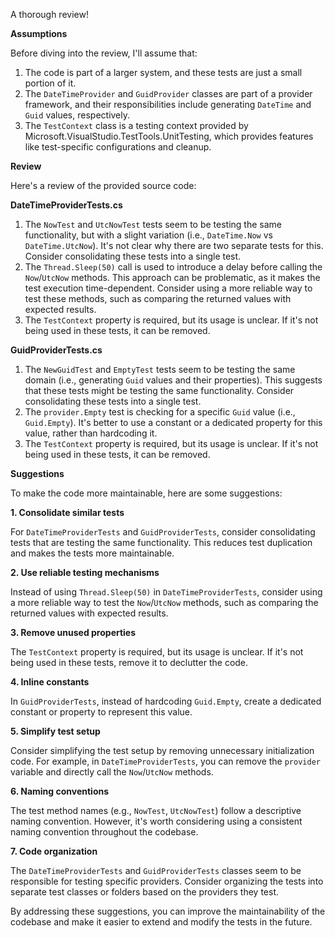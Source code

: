 A thorough review!

**Assumptions**

Before diving into the review, I'll assume that:

1. The code is part of a larger system, and these tests are just a small portion of it.
2. The `DateTimeProvider` and `GuidProvider` classes are part of a provider framework, and their responsibilities include generating `DateTime` and `Guid` values, respectively.
3. The `TestContext` class is a testing context provided by Microsoft.VisualStudio.TestTools.UnitTesting, which provides features like test-specific configurations and cleanup.

**Review**

Here's a review of the provided source code:

**DateTimeProviderTests.cs**

1. The `NowTest` and `UtcNowTest` tests seem to be testing the same functionality, but with a slight variation (i.e., `DateTime.Now` vs `DateTime.UtcNow`). It's not clear why there are two separate tests for this. Consider consolidating these tests into a single test.
2. The `Thread.Sleep(50)` call is used to introduce a delay before calling the `Now`/`UtcNow` methods. This approach can be problematic, as it makes the test execution time-dependent. Consider using a more reliable way to test these methods, such as comparing the returned values with expected results.
3. The `TestContext` property is required, but its usage is unclear. If it's not being used in these tests, it can be removed.

**GuidProviderTests.cs**

1. The `NewGuidTest` and `EmptyTest` tests seem to be testing the same domain (i.e., generating `Guid` values and their properties). This suggests that these tests might be testing the same functionality. Consider consolidating these tests into a single test.
2. The `provider.Empty` test is checking for a specific `Guid` value (i.e., `Guid.Empty`). It's better to use a constant or a dedicated property for this value, rather than hardcoding it.
3. The `TestContext` property is required, but its usage is unclear. If it's not being used in these tests, it can be removed.

**Suggestions**

To make the code more maintainable, here are some suggestions:

**1. Consolidate similar tests**

For `DateTimeProviderTests` and `GuidProviderTests`, consider consolidating tests that are testing the same functionality. This reduces test duplication and makes the tests more maintainable.

**2. Use reliable testing mechanisms**

Instead of using `Thread.Sleep(50)` in `DateTimeProviderTests`, consider using a more reliable way to test the `Now`/`UtcNow` methods, such as comparing the returned values with expected results.

**3. Remove unused properties**

The `TestContext` property is required, but its usage is unclear. If it's not being used in these tests, remove it to declutter the code.

**4. Inline constants**

In `GuidProviderTests`, instead of hardcoding `Guid.Empty`, create a dedicated constant or property to represent this value.

**5. Simplify test setup**

Consider simplifying the test setup by removing unnecessary initialization code. For example, in `DateTimeProviderTests`, you can remove the `provider` variable and directly call the `Now`/`UtcNow` methods.

**6. Naming conventions**

The test method names (e.g., `NowTest`, `UtcNowTest`) follow a descriptive naming convention. However, it's worth considering using a consistent naming convention throughout the codebase.

**7. Code organization**

The `DateTimeProviderTests` and `GuidProviderTests` classes seem to be responsible for testing specific providers. Consider organizing the tests into separate test classes or folders based on the providers they test.

By addressing these suggestions, you can improve the maintainability of the codebase and make it easier to extend and modify the tests in the future.